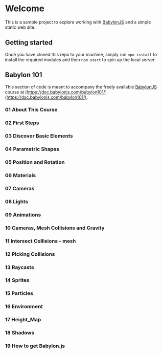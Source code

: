 # Welcome

This is a sample project to explore working with [BabylonJS](https://www.babylonjs.com) and a simple static web site.

## Getting started

Once you have cloned this repo to your machine, simply run `npm install` to install the required modules and then `npm start` to spin up the local server.

## Babylon 101

This section of code is meant to accompany the freely available [BabylonJS](https://doc.babylonjs.com/babylon101/) course at [https://doc.babylonjs.com/babylon101/](https://doc.babylonjs.com/babylon101/).

### 01 About This Course

### 02 First Steps

### 03 Discover Basic Elements

### 04 Parametric Shapes

### 05 Position and Rotation

### 06 Materials

### 07 Cameras

### 08 Lights

### 09 Animations

### 10 Cameras, Mesh Collisions and Gravity

### 11 Intersect Collisions - mesh

### 12 Picking Collisions

### 13 Raycasts

### 14 Sprites

### 15 Particles

### 16 Environment

### 17 Height_Map

### 18 Shadows

### 19 How to get Babylon.js
